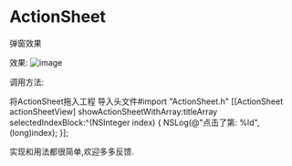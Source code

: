# ActionSheet
弹窗效果

效果:
![image](https://github.com/ChaoYug/ActionSheet/blob/master/demo.jpg)

调用方法:

将ActionSheet拖入工程
导入头文件#import "ActionSheet.h"
[[ActionSheet actionSheetView] showActionSheetWithArray:titleArray selectedIndexBlock:^(NSInteger index) {
NSLog(@"点击了第: %ld",(long)index);
}];

实现和用法都很简单,欢迎多多反馈.


